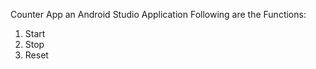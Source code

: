 Counter App an Android Studio Application
Following are the Functions:
 1. Start
 2. Stop
 3. Reset
